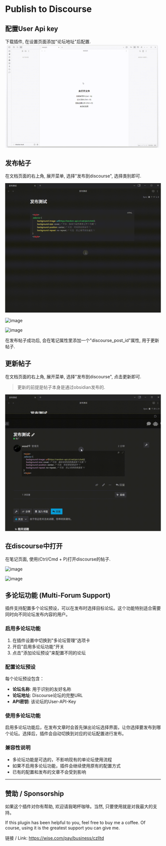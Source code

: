# Publish to Discourse

## 配置User Api key

下载插件, 在设置页面添加"论坛地址"后配置.
![image](/pics/20250711-233019.gif)



## 发布帖子

在文档页面的右上角, 展开菜单, 选择"发布到discourse", 选择类别即可.

![动图](./pics/20250124-000738.gif)

![image](https://github.com/user-attachments/assets/99ba2b27-9c83-4dc5-9536-1b6b12dc4787)


![image](https://github.com/user-attachments/assets/a30b210f-5913-419d-b0d8-ea280c159e61)

在发布帖子成功后, 会在笔记属性里添加一个"discourse_post_id"属性, 用于更新帖子.


## 更新帖子

在文档页面的右上角, 展开菜单, 选择"发布到discourse", 点击更新即可.

> 更新的前提是帖子本身是通过obsidian发布的.

![动图](./pics/20250124-001000.gif)

## 在discourse中打开

在笔记页面, 使用(Ctrl/Cmd + P)打开discourse的帖子.

![image](https://github.com/user-attachments/assets/f729f2a0-042e-4691-b00b-1fc96514cc34)

![image](https://github.com/user-attachments/assets/c710ad08-7636-4a69-a6cf-1d4496fa623d)

## 多论坛功能 (Multi-Forum Support)

插件支持配置多个论坛预设，可以在发布时选择目标论坛。这个功能特别适合需要同时向不同论坛发布内容的用户。

### 启用多论坛功能

1. 在插件设置中切换到"多论坛管理"选项卡
2. 开启"启用多论坛功能"开关
3. 点击"添加论坛预设"来配置不同的论坛

### 配置论坛预设

每个论坛预设包含：
- **论坛名称**: 用于识别的友好名称
- **论坛地址**: Discourse论坛的完整URL
- **API密钥**: 该论坛的User-API-Key

### 使用多论坛功能

启用多论坛功能后，在发布文章时会首先弹出论坛选择界面，让你选择要发布到哪个论坛。选择后，插件会自动切换到对应的论坛配置进行发布。

### 兼容性说明

- 多论坛功能是可选的，不影响现有的单论坛使用流程
- 如果不启用多论坛功能，插件会继续使用原有的配置方式
- 已有的配置和发布的文章不会受到影响

---

## 赞助 / Sponsorship

如果这个插件对你有帮助, 欢迎请我喝杯咖啡。当然, 只要使用就是对我最大的支持。

If this plugin has been helpful to you, feel free to buy me a coffee. Of course, using it is the greatest support you can give me.

链接 / Link: https://wise.com/pay/business/czlltd
